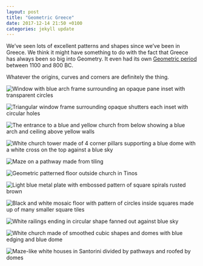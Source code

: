 ```yaml
---
layout: post
title: "Geometric Greece"
date: 2017-12-14 21:50 +0100
categories: jekyll update
---
```


We’ve seen lots of excellent patterns and shapes since we’ve been in Greece. We think it might have something to do with the fact that Greece has always been so big into Geometry. It even had its own [Geometric period](https://en.m.wikipedia.org/wiki/Geometric_art) between 1100 and 800 BC. 

Whatever the origins, curves and corners are definitely the thing.

![Window with blue arch frame surrounding an opaque pane inset with transparent circles](https://github.com/tombye/trexit/raw/gh-pages/assets/images/greek-geometry-window-with-glass-circles-inset.jpg)

![Triangular window frame surrounding opaque shutters each inset with circular holes](https://github.com/tombye/trexit/raw/gh-pages/assets/images/greek-geometry-triangular-church-window.jpg)

![The entrance to a blue and yellow church from below showing a blue arch and ceiling above yellow walls](https://github.com/tombye/trexit/raw/gh-pages/assets/images/greek-geometry-yellow-and-blue-church-entrance.jpg)

![White church tower made of 4 corner pillars supporting a blue dome with a white cross on the top against a blue sky](https://github.com/tombye/trexit/raw/gh-pages/assets/images/greek-geometry-church-tower-with-cross-on-top.jpg)

![Maze on a pathway made from tiling](https://github.com/tombye/trexit/raw/gh-pages/assets/images/greek-geometry-floor-maze.jpg)

![Geometric patterned floor outside church in Tinos](https://github.com/tombye/trexit/raw/gh-pages/assets/images/our-lady-of-tinos-patterned-floor.jpg)

![Light blue metal plate with embossed pattern of square spirals rusted brown](https://github.com/tombye/trexit/raw/gh-pages/assets/images/greek-geometry-rusty-pattern.jpg)

![Black and white mosaic floor with pattern of circles inside squares made up of many smaller square tiles](https://github.com/tombye/trexit/raw/gh-pages/assets/images/greek-geometry-floor-tiles-circles-in-squares.jpg)

![White railings ending in circular shape fanned out against blue sky](https://github.com/tombye/trexit/raw/gh-pages/assets/images/greek-geometry-railings.jpg)

![White church made of smoothed cubic shapes and domes with blue edging and blue dome](https://github.com/tombye/trexit/raw/gh-pages/assets/images/greek-geometry-church.jpg)

![Maze-like white houses in Santorini divided by pathways and roofed by domes](https://github.com/tombye/trexit/raw/gh-pages/assets/images/greek-geometry-santorini-houses.jpg)
